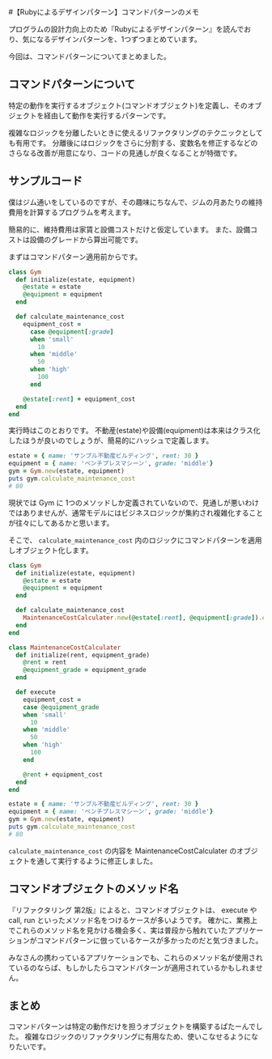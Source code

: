 #【Rubyによるデザインパターン】コマンドパターンのメモ

プログラムの設計力向上のため『Rubyによるデザインパターン』を読んでおり、気になるデザインパターンを、1つずつまとめています。

今回は、コマンドパターンについてまとめました。

## コマンドパターンについて
特定の動作を実行するオブジェクト(コマンドオブジェクト)を定義し、そのオブジェクトを経由して動作を実行するパターンです。

複雑なロジックを分離したいときに使えるリファクタリングのテクニックとしても有用です。
分離後にはロジックをさらに分割する、変数名を修正するなどのさらなる改善が用意になり、コードの見通しが良くなることが特徴です。


## サンプルコード
僕はジム通いをしているのですが、その趣味にちなんで、ジムの月あたりの維持費用を計算するプログラムを考えます。

簡易的に、維持費用は家賃と設備コストだけと仮定しています。
また、設備コストは設備のグレードから算出可能です。

まずはコマンドパターン適用前からです。

```rb
class Gym
  def initialize(estate, equipment)
    @estate = estate
    @equipment = equipment
  end

  def calculate_maintenance_cost
    equipment_cost =
      case @equipment[:grade]
      when 'small'
        10
      when 'middle'
        50
      when 'high'
        100
      end

    @estate[:rent] + equipment_cost
  end
end
```

実行時はこのとおりです。
不動産(estate)や設備(equipment)は本来はクラス化したほうが良いのでしょうが、簡易的にハッシュで定義します。

```rb
estate = { name: 'サンプル不動産ビルディング', rent: 30 }
equipment = { name: 'ベンチプレスマシーン', grade: 'middle'}
gym = Gym.new(estate, equipment)
puts gym.calculate_maintenance_cost
# 80
```

現状では Gym に 1つのメソッドしか定義されていないので、見通しが悪いわけではありませんが、通常モデルにはビジネスロジックが集約され複雑化することが往々にしてあるかと思います。

そこで、 `calculate_maintenance_cost` 内のロジックにコマンドパターンを適用しオブジェクト化します。

```rb
class Gym
  def initialize(estate, equipment)
    @estate = estate
    @equipment = equipment
  end

  def calculate_maintenance_cost
    MaintenanceCostCalculater.new(@estate[:rent], @equipment[:grade]).execute
  end
end

class MaintenanceCostCalculater
  def initialize(rent, equipment_grade)
    @rent = rent
    @equipment_grade = equipment_grade
  end

  def execute
    equipment_cost =
    case @equipment_grade
    when 'small'
      10
    when 'middle'
      50
    when 'high'
      100
    end

    @rent + equipment_cost
  end
end
```

```rb
estate = { name: 'サンプル不動産ビルディング', rent: 30 }
equipment = { name: 'ベンチプレスマシーン', grade: 'middle'}
gym = Gym.new(estate, equipment)
puts gym.calculate_maintenance_cost
# 80
```

`calculate_maintenance_cost` の内容を MaintenanceCostCalculater のオブジェクトを通して実行するように修正しました。

## コマンドオブジェクトのメソッド名
『リファクタリング 第2版』によると、コマンドオブジェクトは、 execute や call, run といったメソッド名をつけるケースが多いようです。
確かに、業務上でこれらのメソッド名を見かける機会多く、実は普段から触れていたアプリケーションがコマンドパターンに倣っているケースが多かったのだと気づきました。

みなさんの携わっているアプリケーションでも、これらのメソッド名が使用されているのならば、もしかしたらコマンドパターンが適用されているかもしれません。

## まとめ
コマンドパターンは特定の動作だけを担うオブジェクトを構築するぱたーんでした。
複雑なロジックのリファクタリングに有用なため、使いこなせるようになりたいです。
